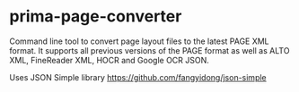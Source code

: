 prima-page-converter
====================

Command line tool to convert page layout files to the latest PAGE XML format. It supports all previous versions of the PAGE format as well as ALTO XML, FineReader XML, HOCR and Google OCR JSON.

Uses JSON Simple library
https://github.com/fangyidong/json-simple
